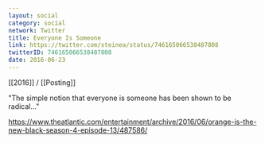 ```yaml
---
layout: social
category: social
network: Twitter
title: Everyone Is Someone
link: https://twitter.com/steinea/status/746165066538487808
twitterID: 746165066538487808
date: 2016-06-23
---
```


[[2016]] / [[Posting]]

"The simple notion that everyone is someone has been shown to be radical..."

<https://www.theatlantic.com/entertainment/archive/2016/06/orange-is-the-new-black-season-4-episode-13/487586/>
